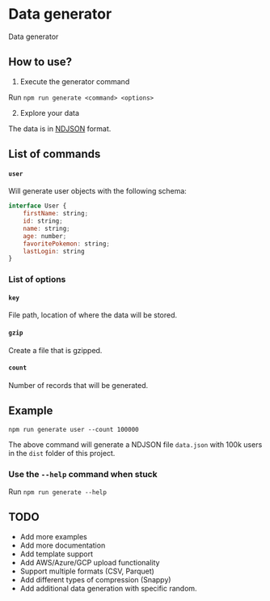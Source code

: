 # Data generator

Data generator

## How to use?

1. Execute the generator command

Run `npm run generate <command> <options>`

2. Explore your data

The data is in [NDJSON](http://ndjson.org/) format.

## List of commands

#### `user`

Will generate user objects with the following schema:

```javascript
interface User {
	firstName: string;
	id: string;
	name: string;
	age: number;
	favoritePokemon: string;
	lastLogin: string
}
```

### List of options

#### `key`

File path, location of where the data will be stored.

#### `gzip`

Create a file that is gzipped.

#### `count`

Number of records that will be generated.

## Example

`npm run generate user --count 100000`

The above command will generate a NDJSON file `data.json` with 100k users in the `dist` folder  of this project.

### Use the `--help` command when stuck

Run `npm run generate --help`

## TODO

- Add more examples
- Add more documentation
- Add template support
- Add AWS/Azure/GCP upload functionality
- Support multiple formats (CSV, Parquet)
- Add different types of compression (Snappy)
- Add additional data generation with specific random.
